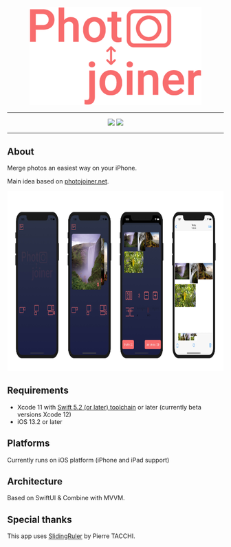 <div align="center">
    <img src="https://github.com/c-villain/PhotoJoiner/blob/master/.assets/logo.png" width="400pt">
</div>

---

<div align="center">
    <img src=https://img.shields.io/badge/Swift-5.2-orange.svg>
    <img src=https://img.shields.io/badge/Platform-iOS_13.2-green.svg>
</div>

---

## About

Merge photos an easiest way on your iPhone.

Main idea based on [photojoiner.net](https://old.photojoiner.net).

<p align="center">
<img src="https://github.com/c-villain/PhotoJoiner/blob/master/.assets/fullscreen.jpg" alt="PhotoJoiner Screenshots" height="420">
</p>

## Requirements

- Xcode 11 with [Swift 5.2 (or later) toolchain](https://swift.org/download/#snapshots) or later (currently beta versions Xcode 12)
- iOS 13.2 or later

## Platforms

Currently runs on iOS platform (iPhone and iPad support)

## Architecture

Based on SwiftUI & Combine with MVVM. 

## Special thanks

This app uses [SlidingRuler](https://github.com/Pyroh/SlidingRuler) by Pierre TACCHI.
